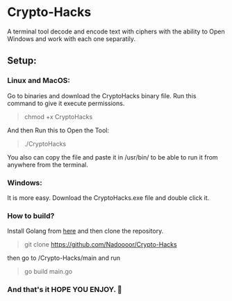 # Crypto-Hacks
A terminal tool decode and encode text with ciphers with the ability to Open Windows and work with each one separatily.

## Setup:
### Linux and MacOS:
Go to binaries and download the CryptoHacks binary file.
Run this command to give it execute permissions.
> chmod +x CryptoHacks

And then Run this to Open the Tool:
> ./CryptoHacks

You also can copy the file and paste it in /usr/bin/ to be able to run it from anywhere from the terminal.

### Windows:
It is more easy. Download the CryptoHacks.exe file and double click it. 


### How to build?
Install Golang from [here](https://go.dev/dl/)
and then clone the repository.
> git clone https://github.com/Nadoooor/Crypto-Hacks

then go to /Crypto-Hacks/main
and run
> go build main.go

### And that's it HOPE YOU ENJOY. 🥰
